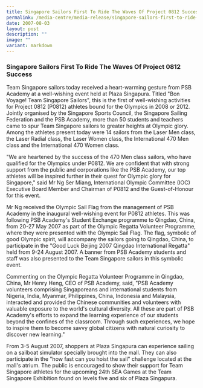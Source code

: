 ```yaml
---
title: Singapore Sailors First To Ride The Waves Of Project 0812 Success
permalink: /media-centre/media-release/singapore-sailors-first-to-ride-the-waves-of-project-0812-success/
date: 2007-08-03
layout: post
description: ""
image: ""
variant: markdown
---
```

### **Singapore Sailors First To Ride The Waves Of Project 0812 Success**

Team Singapore sailors today received a heart-warming gesture from PSB Academy at a well-wishing event held at Plaza Singapura. Titled "Bon Voyage! Team Singapore Sailors", this is the first of well-wishing activities for Project 0812 (P0812) athletes bound for the Olympics in 2008 or 2012. Jointly organised by the Singapore Sports Council, the Singapore Sailing Federation and the PSB Academy, more than 50 students and teachers came to spur Team Singapore sailors to greater heights at Olympic glory. Among the athletes present today were 14 sailors from the Laser Men class, the Laser Radial class, the Laser Women class, the International 470 Men class and the International 470 Women class.

"We are heartened by the success of the 470 Men class sailors, who have qualified for the Olympics under P0812. We are confident that with strong support from the public and corporations like the PSB Academy, our top athletes will be inspired further in their quest for Olympic glory for Singapore," said Mr Ng Ser Miang, International Olympic Committee (IOC) Executive Board Member and Chairman of P0812 and the Guest-of-Honour for this event.

Mr Ng received the Olympic Sail Flag from the management of PSB Academy in the inaugural well-wishing event for P0812 athletes. This was following PSB Academy's Student Exchange programme to Qingdao, China, from 20-27 May 2007 as part of the Olympic Regatta Volunteer Programme, where they were presented with the Olympic Sail Flag. The flag, symbolic of good Olympic spirit, will accompany the sailors going to Qingdao, China, to participate in the "Good Luck Beijing 2007 Qingdao International Regatta" held from 9-24 August 2007. A banner from PSB Academy students and staff was also presented to the Team Singapore sailors in this symbolic event.

Commenting on the Olympic Regatta Volunteer Programme in Qingdao, China, Mr Henry Heng, CEO of PSB Academy, said, "PSB Academy volunteers comprising Singaporeans and international students from Nigeria, India, Myanmar, Philippines, China, Indonesia and Malaysia, interacted and provided the Chinese communities and volunteers with valuable exposure to the world's cultural diversity. All these are part of PSB Academy's efforts to expand the learning experience of our students beyond the confines of the classroom. Through such experiences, we hope to inspire them to become savvy global citizens with natural curiosity to discover new learning."

From 3-5 August 2007, shoppers at Plaza Singapura can experience sailing on a sailboat simulator specially brought into the mall. They can also participate in the "how fast can you hoist the sail" challenge located at the mall's atrium. The public is encouraged to show their support for Team Singapore athletes for the upcoming 24th SEA Games at the Team Singapore Exhibition found on levels five and six of Plaza Singapura.
